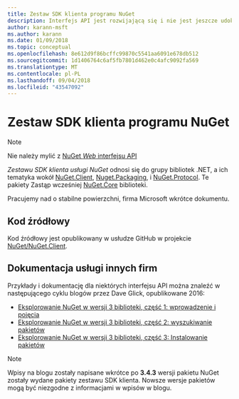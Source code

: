 ```yaml
---
title: Zestaw SDK klienta programu NuGet
description: Interfejs API jest rozwijającą się i nie jest jeszcze udokumentowane, ale przykłady są dostępne na blogu Dave Glick.
author: karann-msft
ms.author: karann
ms.date: 01/09/2018
ms.topic: conceptual
ms.openlocfilehash: 8e612d9f86bcffc99870c5541aa6091e678db512
ms.sourcegitcommit: 1d1406764c6af5fb7801d462e0c4afc9092fa569
ms.translationtype: MT
ms.contentlocale: pl-PL
ms.lasthandoff: 09/04/2018
ms.locfileid: "43547092"
---
```

# <a name="nuget-client-sdk"></a>Zestaw SDK klienta programu NuGet

> [!Note]
> Nie należy mylić z [NuGet *Web* interfejsu API](https://docs.microsoft.com/en-us/nuget/api/overview)

*Zestawu SDK klienta usługi NuGet* odnosi się do grupy bibliotek .NET, a ich tematyka wokół [NuGet.Client](https://www.nuget.org/packages/NuGet.Client), [Nuget.Packaging](https://www.nuget.org/packages/NuGet.Packaging), i [NuGet.Protocol](https://www.nuget.org/packages/NuGet.Protocol). Te pakiety Zastąp wcześniej [NuGet.Core](https://www.nuget.org/packages/NuGet.Core/) biblioteki.

Pracujemy nad o stabilne powierzchni, firma Microsoft wkrótce dokumentu.

## <a name="source-code"></a>Kod źródłowy

Kod źródłowy jest opublikowany w usłudze GitHub w projekcie [NuGet/NuGet.Client](https://github.com/NuGet/NuGet.Client).

## <a name="third-party-documentation"></a>Dokumentacja usługi innych firm

Przykłady i dokumentację dla niektórych interfejsu API można znaleźć w następującego cyklu blogów przez Dave Glick, opublikowane 2016:

- [Eksplorowanie NuGet w wersji 3 biblioteki, część 1: wprowadzenie i pojęcia](http://daveaglick.com/posts/exploring-the-nuget-v3-libraries-part-1)
- [Eksplorowanie NuGet w wersji 3 biblioteki, część 2: wyszukiwanie pakietów](http://daveaglick.com/posts/exploring-the-nuget-v3-libraries-part-2)
- [Eksplorowanie NuGet w wersji 3 biblioteki, część 3: Instalowanie pakietów](http://daveaglick.com/posts/exploring-the-nuget-v3-libraries-part-3)

> [!Note]
> Wpisy na blogu zostały napisane wkrótce po **3.4.3** wersji pakietu NuGet zostały wydane pakiety zestawu SDK klienta.
> Nowsze wersje pakietów mogą być niezgodne z informacjami w wpisów w blogu.
